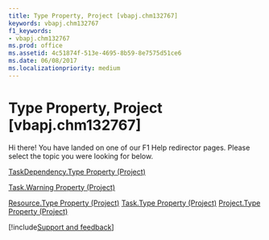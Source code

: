 ```yaml
---
title: Type Property, Project [vbapj.chm132767]
keywords: vbapj.chm132767
f1_keywords:
- vbapj.chm132767
ms.prod: office
ms.assetid: 4c51874f-513e-4695-8b59-8e7575d51ce6
ms.date: 06/08/2017
ms.localizationpriority: medium
---
```



# Type Property, Project [vbapj.chm132767]

Hi there! You have landed on one of our F1 Help redirector pages. Please select the topic you were looking for below.

[TaskDependency.Type Property (Project)](https://msdn.microsoft.com/library/fb8203b5-72ab-8b10-6698-461a75fce588%28Office.15%29.aspx)

[Task.Warning Property (Project)](https://msdn.microsoft.com/library/1055a11c-edd4-e086-96f6-494e6ceaede8%28Office.15%29.aspx)

[Resource.Type Property (Project)](https://msdn.microsoft.com/library/93dcf3f6-e9ef-eaf2-90a9-956696ceb83d%28Office.15%29.aspx)
[Task.Type Property (Project)](https://msdn.microsoft.com/library/04a44733-c528-5887-113e-bdc70db8bb7a%28Office.15%29.aspx)
[Project.Type Property (Project)](https://msdn.microsoft.com/library/13393b8e-283d-d816-283e-f363b83eac91%28Office.15%29.aspx)

[!include[Support and feedback](~/includes/feedback-boilerplate.md)]